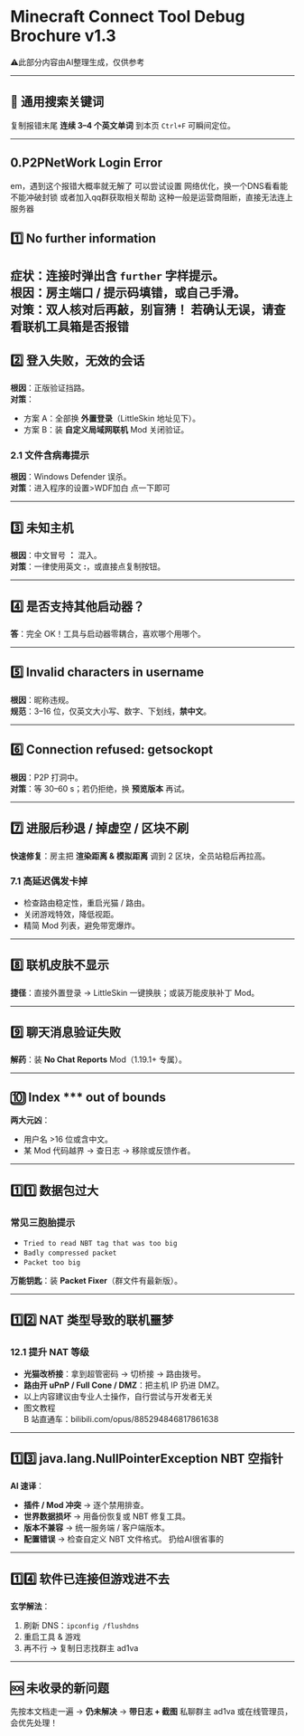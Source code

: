 # Minecraft Connect Tool Debug Brochure v1.3
⚠此部分内容由AI整理生成，仅供参考

---

## 🧩 通用搜索关键词  
复制报错末尾 **连续 3–4 个英文单词** 到本页 `Ctrl+F` 可瞬间定位。

---
## 0.P2PNetWork Login Error
em，遇到这个报错大概率就无解了
可以尝试设置 网络优化，换一个DNS看看能不能冲破封锁
或者加入qq群获取相关帮助
这种一般是运营商阻断，直接无法连上服务器

## 1️⃣ No further information  
**症状**：连接时弹出含 `further` 字样提示。  
**根因**：房主端口 / 提示码填错，或自己手滑。  
**对策**：双人核对后再敲，别盲猜！
若确认无误，请查看联机工具箱是否报错
---
## 2️⃣ 登入失败，无效的会话  
**根因**：正版验证挡路。  
**对策**：  
- 方案 A：全部换 **外置登录**（LittleSkin 地址见下）。  
- 方案 B：装 **自定义局域网联机** Mod 关闭验证。

### 2.1 文件含病毒提示  
**根因**：Windows Defender 误杀。  
**对策**：进入程序的设置>WDF加白 点一下即可

---

## 3️⃣ 未知主机  
**根因**：中文冒号 **：** 混入。  
**对策**：一律使用英文 **:**，或直接点复制按钮。

---

## 4️⃣ 是否支持其他启动器？  
**答**：完全 OK！工具与启动器零耦合，喜欢哪个用哪个。

---

## 5️⃣ Invalid characters in username  
**根因**：昵称违规。  
**规范**：3–16 位，仅英文大小写、数字、下划线，**禁中文**。

---

## 6️⃣ Connection refused: getsockopt  
**根因**：P2P 打洞中。  
**对策**：等 30–60 s；若仍拒绝，换 **预览版本** 再试。

---

## 7️⃣ 进服后秒退 / 掉虚空 / 区块不刷  
**快速修复**：房主把 **渲染距离 & 模拟距离** 调到 2 区块，全员站稳后再拉高。

### 7.1 高延迟偶发卡掉  
- 检查路由稳定性，重启光猫 / 路由。  
- 关闭游戏特效，降低视距。  
- 精简 Mod 列表，避免带宽爆炸。

---

## 8️⃣ 联机皮肤不显示  
**捷径**：直接外置登录 → LittleSkin 一键换肤；或装万能皮肤补丁 Mod。

---

## 9️⃣ 聊天消息验证失败  
**解药**：装 **No Chat Reports** Mod（1.19.1+ 专属）。

---

## 🔟 Index *** out of bounds  
**两大元凶**：  
- 用户名 >16 位或含中文。  
- 某 Mod 代码越界 → 查日志 → 移除或反馈作者。

---

## 1️⃣1️⃣ 数据包过大  
### 常见三胞胎提示  
- `Tried to read NBT tag that was too big`  
- `Badly compressed packet`  
- `Packet too big`  

**万能钥匙**：装 **Packet Fixer**（群文件有最新版）。

---

## 1️⃣2️⃣ NAT 类型导致的联机噩梦  
### 12.1 提升 NAT 等级  
- **光猫改桥接**：拿到超管密码 → 切桥接 → 路由拨号。  
- **路由开 uPnP / Full Cone / DMZ**：把主机 IP 扔进 DMZ。
-  以上内容建议由专业人士操作，自行尝试与开发者无关
-  图文教程  
B 站直通车：bilibili.com/opus/885294846817861638

---

## 1️⃣3️⃣ java.lang.NullPointerException NBT 空指针  
**AI 速译**：  
- **插件 / Mod 冲突** → 逐个禁用排查。  
- **世界数据损坏** → 用备份恢复或 NBT 修复工具。  
- **版本不兼容** → 统一服务端 / 客户端版本。  
- **配置错误** → 检查自定义 NBT 文件格式。
扔给AI很省事的
---

## 1️⃣4️⃣ 软件已连接但游戏进不去  
**玄学解法**：  
1. 刷新 DNS：`ipconfig /flushdns`  
2. 重启工具 & 游戏  
3. 再不行 → 复制日志找群主 ad1va

---

## 🆘 未收录的新问题  
先按本文档走一遍 → **仍未解决** → **带日志 + 截图** 私聊群主 ad1va 或在线管理员，会优先处理！
